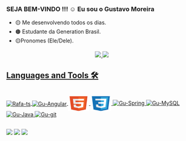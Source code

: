 ### SEJA BEM-VINDO !!! ☺ Eu sou o Gustavo Moreira

- 🟡 Me desenvolvendo todos os dias.
- 🟤 Estudante da Generation Brasil. 
- 🟡Pronomes (Ele/Dele).

<div
     align="center">
  <a href="https://github.com/ymilharal">
  <img height="180em" src="https://github-readme-stats.vercel.app/api?username=GuMore&show_icons=true&theme=maroongold&include_all_commits=true&count_private=true"/>
  <img height="180em" src="https://github-readme-stats.vercel.app/api/top-langs/?username=GuMore&layout=compact&langs_count=7&theme=maroongold"/>
</div>

## Languages and Tools 🛠
<div style="display: inline_block"><br>
  <img align="center" alt="Rafa-ts" height="40" width="55" src="https://cdn.jsdelivr.net/gh/devicons/devicon/icons/typescript/typescript-original.svg">
  <img align="center" alt="Gu-Angular" height="40" width="35" src="https://seeklogo.com/images/A/angular-icon-logo-9946B9795D-seeklogo.com.png">
  <img align="center" alt="Gu-HTML" height="40" width="55" src="https://raw.githubusercontent.com/devicons/devicon/master/icons/html5/html5-original.svg">
  <img align="center" alt="Gu-CSS" height="40" width="55" src="https://raw.githubusercontent.com/devicons/devicon/master/icons/css3/css3-original.svg">
  <img alingn="center" alt="Gu-Spring" height="40" width="55" src="https://cdn.jsdelivr.net/gh/devicons/devicon/icons/spring/spring-original.svg" />
  <img alingn="center" alt="Gu-MySQL" height="40" width="55" src="https://cdn.jsdelivr.net/gh/devicons/devicon/icons/mysql/mysql-original.svg" />
  <img alingn="center" alt="Gu-Java" height="40" width="55" src="https://cdn.jsdelivr.net/gh/devicons/devicon/icons/java/java-original.svg" />
  <img alingn="center" alt="Gu-git" height="40" width="55" src="https://cdn.jsdelivr.net/gh/devicons/devicon/icons/git/git-original.svg" />
  

</div>

##

<div>  
  <a href="https://instagram.com/Gu_More_" target="_blank"><img src="https://img.shields.io/badge/-Instagram-%23E4405F?style=for-the-badge&logo=instagram&logoColor=white" target="_blank"></a>
  <a href = "mailto:gustavoglm1405@gmail.com"><img src="https://img.shields.io/badge/-Gmail-%23333?style=for-the-badge&logo=gmail&logoColor=white" target="_blank"></a>
  <a href="https://www.linkedin.com/in/gustavo-moreira-813268227/" target="_blank"><img src="https://img.shields.io/badge/-LinkedIn-%230077B5?style=for-the-badge&logo=linkedin&logoColor=white" target="_blank"></a> 
  </div>  
 
 
